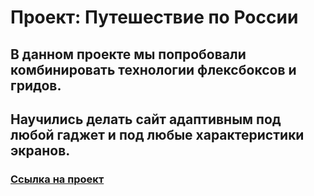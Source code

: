 # Проект: Путешествие по России
## В данном проекте мы попробовали комбинировать технологии флексбоксов и гридов.  
## Научились делать сайт адаптивным под любой гаджет и под любые характеристики экранов.
### [Ссылка на проект](https://aliceosw.github.io/russian-travel/index.html)

